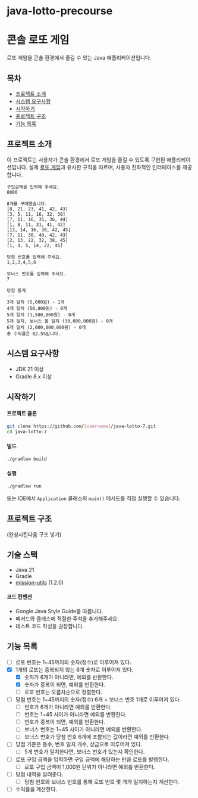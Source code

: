 # java-lotto-precourse

# 콘솔 로또 게임

로또 게임을 콘솔 환경에서 즐길 수 있는 Java 애플리케이션입니다.

## 목차
- [프로젝트 소개](#프로젝트-소개)
- [시스템 요구사항](#시스템-요구사항)
- [시작하기](#시작하기)
- [프로젝트 구조](#프로젝트-구조)
- [기능 목록](#기능-목록)

## 프로젝트 소개
이 프로젝트는 사용자가 콘솔 환경에서 로또 게임을 즐길 수 있도록 구현된 애플리케이션입니다. 실제 [로또 게임](https://namu.wiki/w/%EB%A1%9C%EB%98%90%206/45)과 유사한 규칙을 따르며, 사용자 친화적인 인터페이스를 제공합니다.

```
구입금액을 입력해 주세요.
8000

8개를 구매했습니다.
[8, 21, 23, 41, 42, 43] 
[3, 5, 11, 16, 32, 38] 
[7, 11, 16, 35, 36, 44] 
[1, 8, 11, 31, 41, 42] 
[13, 14, 16, 38, 42, 45] 
[7, 11, 30, 40, 42, 43] 
[2, 13, 22, 32, 38, 45] 
[1, 3, 5, 14, 22, 45]

당첨 번호를 입력해 주세요.
1,2,3,4,5,6

보너스 번호를 입력해 주세요.
7

당첨 통계
---
3개 일치 (5,000원) - 1개
4개 일치 (50,000원) - 0개
5개 일치 (1,500,000원) - 0개
5개 일치, 보너스 볼 일치 (30,000,000원) - 0개
6개 일치 (2,000,000,000원) - 0개
총 수익률은 62.5%입니다.
```

## 시스템 요구사항
- JDK 21 이상
- Gradle 8.x 이상

## 시작하기

#### 프로젝트 클론
```bash
git clone https://github.com/[username]/java-lotto-7.git
cd java-lotto-7
```

#### 빌드
```bash
./gradlew build
```

#### 실행
```bash
./gradlew run
```
또는 IDE에서 `Application` 클래스의 `main()` 메서드를 직접 실행할 수 있습니다.

## 프로젝트 구조
(완성시킨다음 구조 넣기) 

## 기술 스택
- Java 21
- Gradle
- [mission-utils](https://github.com/woowacourse-projects/mission-utils) (1.2.0)

#### 코드 컨벤션
- Google Java Style Guide를 따릅니다.
- 메서드와 클래스에 적절한 주석을 추가해주세요.
- 테스트 코드 작성을 권장합니다.

## 기능 목록
- [ ] 로또 번호는 1~45까지의 숫자(정수)로 이루어져 있다.
- [x] 1개의 로또는 중복되지 않는 6개 숫자로 이루어져 있다.
  - [x] 숫자가 6개가 아니라면, 예외를 반환한다.
  - [x] 숫자가 중복이 되면, 예외를 반환한다.
  - [ ] 로또 번호는 오름차순으로 정렬한다.
- [ ] 당첨 번호는 1~45까지의 숫자(정수) 6개 + 보너스 번호 1개로 이루어져 있다.
  - [ ] 번호가 6개가 아니라면 예외를 반환한다.
  - [ ] 번호는 1~45 사이가 아니라면 예외를 반환한다.
  - [ ] 번호가 중복이 되면, 예외를 반환한다.
  - [ ] 보너스 번호는 1~45 사이가 아니라면 예외를 반환한다.
  - [ ] 보너스 번호가 당첨 번호 6개에 포함되는 값이라면 예외를 반환한다.
- [ ] 당첨 기준은 등수, 번호 일치 개수, 상금으로 이루어져 있다.
  - [ ] 5개 번호가 일치한다면, 보너스 번호가 있는지 확인한다.
- [ ] 로또 구입 금액을 입력하면 구입 금액에 해당하는 만큼 로또를 발행한다.
  - [ ] 로또 구입 금액이 1,000원 단위가 아니라면 예외를 반환한다.
- [ ] 당첨 내역을 알려준다.
  - [ ] 당첨 번호와 보너스 번호를 통해 로또 번호 몇 개가 일치하는지 계산한다.
- [ ] 수익률을 계산한다.
